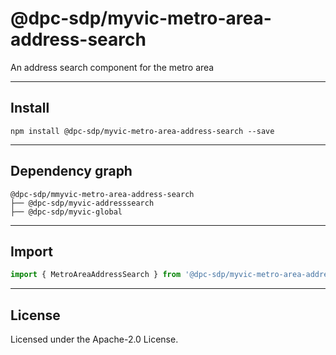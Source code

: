 # @dpc-sdp/myvic-metro-area-address-search

An address search component for the metro area

--------------------------------------------------------------------------------

## Install

```shell
npm install @dpc-sdp/myvic-metro-area-address-search --save
```

--------------------------------------------------------------------------------

## Dependency graph

```shell
@dpc-sdp/mmyvic-metro-area-address-search
├── @dpc-sdp/myvic-addresssearch
├── @dpc-sdp/myvic-global
```

--------------------------------------------------------------------------------

## Import

```js
import { MetroAreaAddressSearch } from '@dpc-sdp/myvic-metro-area-address-search'
```

--------------------------------------------------------------------------------

## License

Licensed under the Apache-2.0 License.

<!-- /GENERATED_DOCS -->
